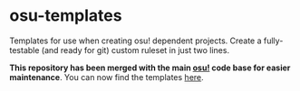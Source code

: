 # osu-templates

Templates for use when creating osu! dependent projects. Create a fully-testable (and ready for git) custom ruleset in just two lines.

**This repository has been merged with the main [osu!](https://github.com/ppy/osu) code base for easier maintenance**. You can now find the templates [here](https://github.com/ppy/osu/tree/master/Templates).
